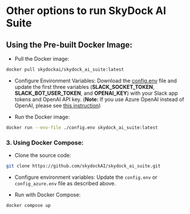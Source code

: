 # Other options to run SkyDock AI Suite

## Using the Pre-built Docker Image:
- Pull the Docker image:
```bash
docker pull skydockai/skydock_ai_suite:latest
```

- Configure Environment Variables: Download the [config.env](config.env) file and update the first three variables (**SLACK_SOCKET_TOKEN**, **SLACK_BOT_USER_TOKEN**, and **OPENAI_KEY**) with your Slack app tokens and OpenAI API key.
  (**Note:** If you use Azure OpenAI instead of OpenAI, please see [this instruction](instruction_for_azure_openai.md))

- Run the Docker image:
```bash
docker run --env-file ./config.env skydock_ai_suite:latest
```

### 3. Using Docker Compose:
- Clone the source code:
```bash
git clone https://github.com/skydockAI/skydock_ai_suite.git
```

- Configure environment variables: Update the `config.env` or `config_azure.env` file as described above.

- Run with Docker Compose: 
```bash
docker compose up
```